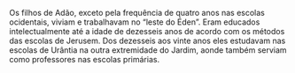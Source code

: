 ﻿Os filhos de Adão, exceto pela frequência de quatro anos nas escolas ocidentais, viviam e trabalhavam no “leste do Éden”. Eram educados intelectualmente até a idade de dezesseis anos  de acordo com os métodos das escolas de Jerusem. Dos dezesseis aos vinte anos eles estudavam nas escolas de Urântia na outra extremidade do Jardim, aonde também serviam como professores nas escolas primárias.